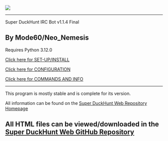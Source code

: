<img src="https://github.com/m0de-60/super-duckhunt-web/blob/main/super-duckhunt-img.png?raw=true">

--------------------------------------------------------
Super DuckHunt IRC Bot v1.1.4 Final

By Mode60/Neo_Nemesis
--------------------------------------------------------
Requires Python 3.12.0

<a href="https://m0de-60.github.io/super-duckhunt-web/duckhunt1-1-0-operators-guide.htm#setting-up-the-bot">Click here for SET-UP/INSTALL</a>

<a href="https://m0de-60.github.io/super-duckhunt-web/duckhunt1-1-0-operators-guide.htm#configuration">Click here for CONFIGURATION</a>

<a href="https://m0de-60.github.io/super-duckhunt-web/super-duckhunt-help.htm">Click here for COMMANDS AND INFO</a>

--------------------------------------------------------------------------------------------------------------------------
This program is mostly stable and is complete for its version.

All information can be found on the <a href="https://m0de-60.github.io/super-duckhunt-web/">Super DuckHunt Web Repository Homepage</a> <br>

All HTML files can be viewed/downloaded in the <a href="https://github.com/m0de-60/super-duckhunt-web">Super DuckHunt Web GitHub Repository</a> <br>
--------------------------------------------------------------------------------------------------------------------------
